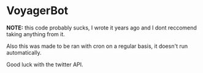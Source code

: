 # VoyagerBot

**NOTE:** this code probably sucks, I wrote it years ago and I dont reccomend taking anything from it. 

Also this was made to be ran with cron on a regular basis, it doesn't run automatically. 

Good luck with the twitter API.
